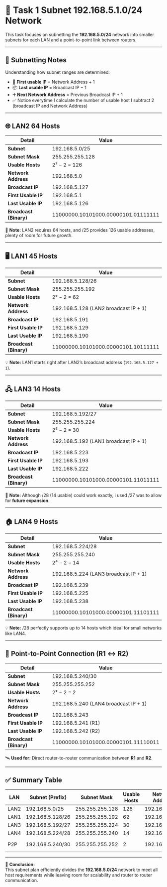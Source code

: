 # 🧩 Task 1 Subnet 192.168.5.1.0/24 Network 

This task focuses on subnetting the **192.168.5.0/24** network into smaller subnets for each LAN and a point-to-point link between routers.

---

## 🧠 Subnetting Notes

Understanding how subnet ranges are determined:

- 🧩 **First usable IP** = Network Address + 1  
- 📦 **Last usable IP** = Broadcast IP − 1  
- ➕ **Next Network Address** = Previous Broadcast IP + 1
- ✅ Notice everytime I calculate the number of usable host I subtract 2 (broadcast IP and Network Address)

---

## 🌐 LAN2 64 Hosts

| Detail | Value |
|--------|--------|
| **Subnet** | 192.168.5.0/25 |
| **Subnet Mask** | 255.255.255.128 |
| **Usable Hosts** | 2⁷ − 2 = 126 |
| **Network Address** | 192.168.5.0 |
| **Broadcast IP** | 192.168.5.127 |
| **First Usable IP** | 192.168.5.1 |
| **Last Usable IP** | 192.168.5.126 |
| **Broadcast (Binary)** | 11000000.10101000.00000101.01111111 |

📝 **Note:** LAN2 requires 64 hosts, and /25 provides 126 usable addresses, plenty of room for future growth.

---

## 🖥️ LAN1 45 Hosts

| Detail | Value |
|--------|--------|
| **Subnet** | 192.168.5.128/26 |
| **Subnet Mask** | 255.255.255.192 |
| **Usable Hosts** | 2⁶ − 2 = 62 |
| **Network Address** | 192.168.5.128 (LAN2 broadcast IP + 1)|
| **Broadcast IP** | 192.168.5.191 |
| **First Usable IP** | 192.168.5.129 |
| **Last Usable IP** | 192.168.5.190 |
| **Broadcast (Binary)** | 11000000.10101000.00000101.10111111 |

💡 **Note:** LAN1 starts right after LAN2’s broadcast address (`192.168.5.127 + 1`).

---

## 🖧 LAN3 14 Hosts

| Detail | Value |
|--------|--------|
| **Subnet** | 192.168.5.192/27 |
| **Subnet Mask** | 255.255.255.224 |
| **Usable Hosts** | 2⁵ − 2 = 30 |
| **Network Address** | 192.168.5.192 (LAN1 broadcast IP + 1)|
| **Broadcast IP** | 192.168.5.223 |
| **First Usable IP** | 192.168.5.193 |
| **Last Usable IP** | 192.168.5.222 |
| **Broadcast (Binary)** | 11000000.10101000.00000101.11011111 |

🧠 **Note:** Although /28 (14 usable) could work exactly, i used /27 was to allow for **future expansion**.

---

## 🏠 LAN4 9 Hosts

| Detail | Value |
|--------|--------|
| **Subnet** | 192.168.5.224/28 |
| **Subnet Mask** | 255.255.255.240 |
| **Usable Hosts** | 2⁴ − 2 = 14 |
| **Network Address** | 192.168.5.224 (LAN3 broadcast IP + 1)|
| **Broadcast IP** | 192.168.5.239 |
| **First Usable IP** | 192.168.5.225 |
| **Last Usable IP** | 192.168.5.238 |
| **Broadcast (Binary)** | 11000000.10101000.00000101.11101111 |

💡 **Note:** /28 perfectly supports up to 14 hosts which ideal for small networks like LAN4.

---

## 🔗 Point-to-Point Connection (R1 ↔ R2)

| Detail | Value |
|--------|--------|
| **Subnet** | 192.168.5.240/30 |
| **Subnet Mask** | 255.255.255.252 |
| **Usable Hosts** | 2² − 2 = 2 |
| **Network Address** | 192.168.5.240 (LAN4 broadcast IP + 1)|
| **Broadcast IP** | 192.168.5.243 |
| **First Usable IP** | 192.168.5.241 (R1) |
| **Last Usable IP** | 192.168.5.242 (R2) |
| **Broadcast (Binary)** | 11000000.10101000.00000101.11110011 |

🛰️ **Used for:** Direct router-to-router communication between **R1** and **R2**.

---

## ✅ Summary Table

| LAN | Subnet (Prefix) | Subnet Mask | Usable Hosts | Network Address | Broadcast | Gateway |
|------|----------------|--------------|---------------|----------------|------------|----------|
| LAN2 | 192.168.5.0/25 | 255.255.255.128 | 126 | 192.168.5.0 | 192.168.5.127 | 192.168.5.126 |
| LAN1 | 192.168.5.128/26 | 255.255.255.192 | 62 | 192.168.5.128 | 192.168.5.191 | 192.168.5.190 |
| LAN3 | 192.168.5.192/27 | 255.255.255.224 | 30 | 192.168.5.192 | 192.168.5.223 | 192.168.5.222 |
| LAN4 | 192.168.5.224/28 | 255.255.255.240 | 14 | 192.168.5.224 | 192.168.5.239 | 192.168.5.238 |
| P2P  | 192.168.5.240/30 | 255.255.255.252 | 2 | 192.168.5.240 | 192.168.5.243 | R1: .241 / R2: .242 |

---

📘 **Conclusion:**  
This subnet plan efficiently divides the **192.168.5.0/24** network to meet all host requirements while leaving room for scalability and router to router communication.
